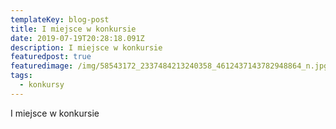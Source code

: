 ```yaml
---
templateKey: blog-post
title: I miejsce w konkursie
date: 2019-07-19T20:28:18.091Z
description: I miejsce w konkursie
featuredpost: true
featuredimage: /img/58543172_2337484213240358_4612437143782948864_n.jpg
tags:
  - konkursy
---
```

I miejsce w konkursie
